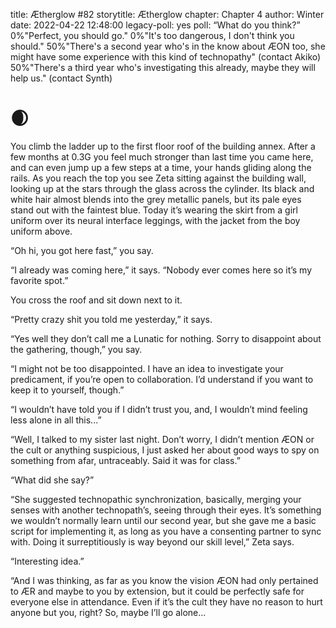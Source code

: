 title: Ætherglow #82
storytitle: Ætherglow 
chapter: Chapter 4
author: Winter
date: 2022-04-22 12:48:00
legacy-poll: yes
poll: “What do you think?”
      0%"Perfect, you should go."
      0%"It's too dangerous, I don't think you should."
      50%"There's a second year who's in the know about ÆON too, she might have some experience with this kind of technopathy" (contact Akiko)
      50%"There's a third year who's investigating this already, maybe they will help us." (contact Synth)
      


🌒
=

You climb the ladder up to the first floor roof of the building annex. After a few months at 0.3G you feel much stronger than last time you came here, and can even jump up a few steps at a time, your hands gliding along the rails. As you reach the top you see Zeta sitting against the building wall, looking up at the stars through the glass across the cylinder. Its black and white hair almost blends into the grey metallic panels, but its pale eyes stand out with the faintest blue. Today it’s wearing the skirt from a girl uniform over its neural interface leggings, with the jacket from the boy uniform above.

“Oh hi, you got here fast,” you say.

“I already was coming here,” it says. “Nobody ever comes here so it’s my favorite spot.”

You cross the roof and sit down next to it.

“Pretty crazy shit you told me yesterday,” it says.

“Yes well they don’t call me a Lunatic for nothing. Sorry to disappoint about the gathering, though,” you say.

“I might not be too disappointed. I have an idea to investigate your predicament, if you’re open to collaboration. I’d understand if you want to keep it to yourself, though.”

“I wouldn’t have told you if I didn’t trust you, and, I wouldn’t mind feeling less alone in all this...”

“Well, I talked to my sister last night. Don’t worry, I didn’t mention ÆON or the cult or anything suspicious, I just asked her about good ways to spy on something from afar, untraceably. Said it was for class.”

“What did she say?”

“She suggested technopathic synchronization, basically, merging your senses with another technopath’s, seeing through their eyes. It’s something we wouldn’t normally learn until our second year, but she gave me a basic script for implementing it, as long as you have a consenting partner to sync with. Doing it surreptitiously is way beyond our skill level,” Zeta says.

“Interesting idea.”

“And I was thinking, as far as you know the vision ÆON had only pertained to ÆR and maybe to you by extension, but it could be perfectly safe for everyone else in attendance. Even if it’s the cult they have no reason to hurt anyone but you, right? So, maybe I’ll go alone...

